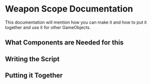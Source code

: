 # Weapon Scope Documentation

This documentation will mention how you can make it and how to put it together and use it for other GameObjects.

## What Components are Needed for this

## Writing the Script

## Putting it Together
